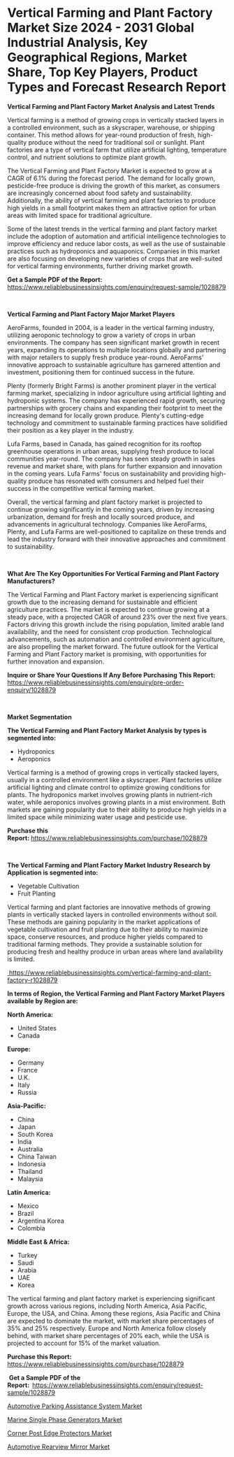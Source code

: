 <p><h1>Vertical Farming and Plant Factory Market Size 2024 - 2031 Global Industrial Analysis, Key Geographical Regions, Market Share, Top Key Players, Product Types and Forecast Research Report</h1></p><p><strong>Vertical Farming and Plant Factory Market Analysis and Latest Trends</strong></p>
<p><p>Vertical farming is a method of growing crops in vertically stacked layers in a controlled environment, such as a skyscraper, warehouse, or shipping container. This method allows for year-round production of fresh, high-quality produce without the need for traditional soil or sunlight. Plant factories are a type of vertical farm that utilize artificial lighting, temperature control, and nutrient solutions to optimize plant growth.</p><p>The Vertical Farming and Plant Factory Market is expected to grow at a CAGR of 6.1% during the forecast period. The demand for locally grown, pesticide-free produce is driving the growth of this market, as consumers are increasingly concerned about food safety and sustainability. Additionally, the ability of vertical farming and plant factories to produce high yields in a small footprint makes them an attractive option for urban areas with limited space for traditional agriculture.</p><p>Some of the latest trends in the vertical farming and plant factory market include the adoption of automation and artificial intelligence technologies to improve efficiency and reduce labor costs, as well as the use of sustainable practices such as hydroponics and aquaponics. Companies in this market are also focusing on developing new varieties of crops that are well-suited for vertical farming environments, further driving market growth.</p></p>
<p><strong>Get a Sample PDF of the Report:&nbsp;</strong> <a href="https://www.reliablebusinessinsights.com/enquiry/request-sample/1028879">https://www.reliablebusinessinsights.com/enquiry/request-sample/1028879</a></p>
<p>&nbsp;</p>
<p><strong>Vertical Farming and Plant Factory Major Market Players</strong></p>
<p><p>AeroFarms, founded in 2004, is a leader in the vertical farming industry, utilizing aeroponic technology to grow a variety of crops in urban environments. The company has seen significant market growth in recent years, expanding its operations to multiple locations globally and partnering with major retailers to supply fresh produce year-round. AeroFarms' innovative approach to sustainable agriculture has garnered attention and investment, positioning them for continued success in the future.</p><p>Plenty (formerly Bright Farms) is another prominent player in the vertical farming market, specializing in indoor agriculture using artificial lighting and hydroponic systems. The company has experienced rapid growth, securing partnerships with grocery chains and expanding their footprint to meet the increasing demand for locally grown produce. Plenty's cutting-edge technology and commitment to sustainable farming practices have solidified their position as a key player in the industry.</p><p>Lufa Farms, based in Canada, has gained recognition for its rooftop greenhouse operations in urban areas, supplying fresh produce to local communities year-round. The company has seen steady growth in sales revenue and market share, with plans for further expansion and innovation in the coming years. Lufa Farms' focus on sustainability and providing high-quality produce has resonated with consumers and helped fuel their success in the competitive vertical farming market.</p><p>Overall, the vertical farming and plant factory market is projected to continue growing significantly in the coming years, driven by increasing urbanization, demand for fresh and locally sourced produce, and advancements in agricultural technology. Companies like AeroFarms, Plenty, and Lufa Farms are well-positioned to capitalize on these trends and lead the industry forward with their innovative approaches and commitment to sustainability.</p></p>
<p>&nbsp;</p>
<p><strong>What Are The Key Opportunities For Vertical Farming and Plant Factory Manufacturers?</strong></p>
<p><p>The Vertical Farming and Plant Factory market is experiencing significant growth due to the increasing demand for sustainable and efficient agriculture practices. The market is expected to continue growing at a steady pace, with a projected CAGR of around 23% over the next five years. Factors driving this growth include the rising population, limited arable land availability, and the need for consistent crop production. Technological advancements, such as automation and controlled environment agriculture, are also propelling the market forward. The future outlook for the Vertical Farming and Plant Factory market is promising, with opportunities for further innovation and expansion.</p></p>
<p><strong>Inquire or Share Your Questions If Any Before Purchasing This Report:</strong> <a href="https://www.reliablebusinessinsights.com/enquiry/pre-order-enquiry/1028879">https://www.reliablebusinessinsights.com/enquiry/pre-order-enquiry/1028879</a></p>
<p>&nbsp;</p>
<p><strong>Market Segmentation</strong></p>
<p><strong>The Vertical Farming and Plant Factory Market Analysis by types is segmented into:</strong></p>
<p><ul><li>Hydroponics</li><li>Aeroponics</li></ul></p>
<p><p>Vertical farming is a method of growing crops in vertically stacked layers, usually in a controlled environment like a skyscraper. Plant factories utilize artificial lighting and climate control to optimize growing conditions for plants. The hydroponics market involves growing plants in nutrient-rich water, while aeroponics involves growing plants in a mist environment. Both markets are gaining popularity due to their ability to produce high yields in a limited space while minimizing water usage and pesticide use.</p></p>
<p><strong>Purchase this Report:&nbsp;</strong><a href="https://www.reliablebusinessinsights.com/purchase/1028879">https://www.reliablebusinessinsights.com/purchase/1028879</a></p>
<p>&nbsp;</p>
<p><strong>The Vertical Farming and Plant Factory Market Industry Research by Application is segmented into:</strong></p>
<p><ul><li>Vegetable Cultivation</li><li>Fruit Planting</li></ul></p>
<p><p>Vertical farming and plant factories are innovative methods of growing plants in vertically stacked layers in controlled environments without soil. These methods are gaining popularity in the market applications of vegetable cultivation and fruit planting due to their ability to maximize space, conserve resources, and produce higher yields compared to traditional farming methods. They provide a sustainable solution for producing fresh and healthy produce in urban areas where land availability is limited.</p></p>
<p><a href="https://www.reliablebusinessinsights.com/vertical-farming-and-plant-factory-r1028879">&nbsp;https://www.reliablebusinessinsights.com/vertical-farming-and-plant-factory-r1028879</a></p>
<p><strong>In terms of Region, the Vertical Farming and Plant Factory Market Players available by Region are:</strong></p>
<p>
    <p> <strong> North America: </strong>
        <ul>
            <li>United States</li>
            <li>Canada</li>
        </ul>
        </p> 
    <p> <strong> Europe: </strong>
        <ul>
            <li>Germany</li>
            <li>France</li>
            <li>U.K.</li>
            <li>Italy</li>
            <li>Russia</li>
        </ul>
        </p> 
    <p> <strong> Asia-Pacific: </strong>
        <ul>
            <li>China</li>
            <li>Japan</li>
            <li>South Korea</li>
            <li>India</li>
            <li>Australia</li>
            <li>China Taiwan</li>
            <li>Indonesia</li>
            <li>Thailand</li>
            <li>Malaysia</li>
        </ul>
        </p> 
    <p> <strong> Latin America: </strong>
        <ul>
            <li>Mexico</li>
            <li>Brazil</li>
            <li>Argentina Korea</li>
            <li>Colombia</li>
        </ul>
        </p> 
    <p> <strong> Middle East & Africa: </strong>
        <ul>
            <li>Turkey</li>
            <li>Saudi</li>
            <li>Arabia</li>
            <li>UAE</li>
            <li>Korea</li>
        </ul>
    </p>
    </p>
<p><p>The vertical farming and plant factory market is experiencing significant growth across various regions, including North America, Asia Pacific, Europe, the USA, and China. Among these regions, Asia Pacific and China are expected to dominate the market, with market share percentages of 35% and 25% respectively. Europe and North America follow closely behind, with market share percentages of 20% each, while the USA is projected to account for 15% of the market valuation.</p></p>
<p><strong>Purchase this Report: </strong><a href="https://www.reliablebusinessinsights.com/purchase/1028879">https://www.reliablebusinessinsights.com/purchase/1028879</a></p>
<p>&nbsp;<strong>Get a Sample PDF of the Report:&nbsp;&nbsp;</strong><a href="https://www.reliablebusinessinsights.com/enquiry/request-sample/1028879">https://www.reliablebusinessinsights.com/enquiry/request-sample/1028879</a></p>
<p><strong></strong></p>
<p><p><a href="https://github.com/mdkiwi4kiwi/Market-Research-Report-List-1/blob/main/automotive-parking-assistance-system-market.md">Automotive Parking Assistance System Market</a></p><p><a href="https://medium.com/@carlahoustonh51/marine-single-phase-generators-market-a-global-and-regional-analysis-focus-on-region-bcdc2469b91d">Marine Single Phase Generators Market</a></p><p><a href="https://medium.com/@millerjimk/global-corner-post-edge-protectors-market-size-and-market-trends-analysis-by-regional-outlook-7724fde81378">Corner Post Edge Protectors Market</a></p><p><a href="https://github.com/dancokkoe288/Market-Research-Report-List-1/blob/main/automotive-rearview-mirror-market.md">Automotive Rearview Mirror Market</a></p></p>